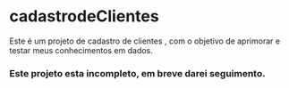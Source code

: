 # cadastrodeClientes
Este é um projeto de cadastro de clientes , com o objetivo de aprimorar e testar meus conhecimentos em dados.


### Este projeto esta incompleto, em breve darei seguimento. 
